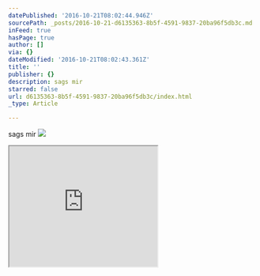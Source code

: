 ```yaml
---
datePublished: '2016-10-21T08:02:44.946Z'
sourcePath: _posts/2016-10-21-d6135363-8b5f-4591-9837-20ba96f5db3c.md
inFeed: true
hasPage: true
author: []
via: {}
dateModified: '2016-10-21T08:02:43.361Z'
title: ''
publisher: {}
description: sags mir
starred: false
url: d6135363-8b5f-4591-9837-20ba96f5db3c/index.html
_type: Article

---
```

sags mir
![](https://the-grid-user-content.s3-us-west-2.amazonaws.com/c90b6758-fbd7-4483-87ad-a7c3592ddffa.jpg)

<iframe src="https://the-grid.github.io/ed-userhtml/?g=eJxNkUFLxDAQhe_9FaGCm8JuooIgtt3Dggcve1FPIpJNJtt0t0nJTIuL-N9N1y54y2Q-3pt5Uxk3Mmfq3O5WMQTK15VMX-usQh1dT2tuB6_JBc_NkuEysQX7zhgbVWRtqm2LrGZG7IGejtCBJ9ycXtV-qzrgWLzffJSJdpbx_8zm9Gx4kipYBBqin5hZSEdQBDOXFMrUEM6knjN_mMCoU5lLqYP3oElYpWEXwkF4IAn-8-1FojmIFq--7K471rfXI0RMS9TjnXjIJ5k0t-hVTB7bYEA4jxBpAzZE4PNeRZn9cBP0ME2yZIu_RBbpdfFbtZh8FkVRVnLOK6umRPVRIZ5D1aE7h5Izo0itmgi2zhuiHh-lpAb20RmhnGxDo7xXcub80PUBKWncX07yC2-MjWU" height="244" style=""></iframe>